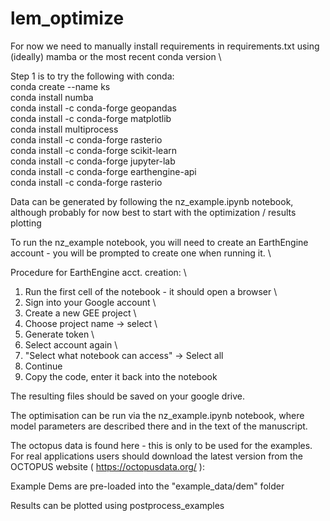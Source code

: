 # lem_optimize
For now we need to manually install requirements in requirements.txt using (ideally) mamba or the most recent conda version \

Step 1 is to try the following with conda: \
    conda create --name ks \
    conda install numba \
    conda install -c conda-forge geopandas \
    conda install -c conda-forge matplotlib \
    conda install multiprocess \
    conda install -c conda-forge rasterio \
    conda install -c conda-forge scikit-learn \
    conda install -c conda-forge jupyter-lab \
    conda install -c conda-forge earthengine-api \
    conda install -c conda-forge rasterio


Data can be generated by following the nz_example.ipynb notebook, although probably for now best to start with the optimization / results plotting

To run the nz_example notebook, you will need to create an EarthEngine account - you will be prompted to create one when running it. \

Procedure for EarthEngine acct. creation: \
1) Run the first cell of the notebook - it should open a browser \
2) Sign into your Google account \
3) Create a new GEE project \
4) Choose project name -> select \
5) Generate token \
6) Select account again \
7) "Select what notebook can access" -> Select all
8) Continue
9) Copy the code, enter it back into the notebook


The resulting files should be saved on your google drive.

The  optimisation can be run via the nz_example.ipynb notebook, where model parameters are described there and in the text of the manuscript.

The octopus data is found here - this is only to be used for the examples.  For real applications users should download the latest version from the OCTOPUS website ( https://octopusdata.org/ ):

Example Dems are pre-loaded into the "example_data/dem" folder

Results can be plotted using postprocess_examples





